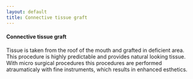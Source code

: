 ```yaml
---
layout: default
title: Connective tissue graft
---
```


<h4>Connective tissue graft</h4>
<p></p>

<p>Tissue is taken from the roof of the mouth and grafted in deficient area. This procedure is highly predictable and provides natural looking tissue. With micro surgical procedures this procedures are performed atraumaticaly with fine instruments, which results in enhanced esthetics.
</p>